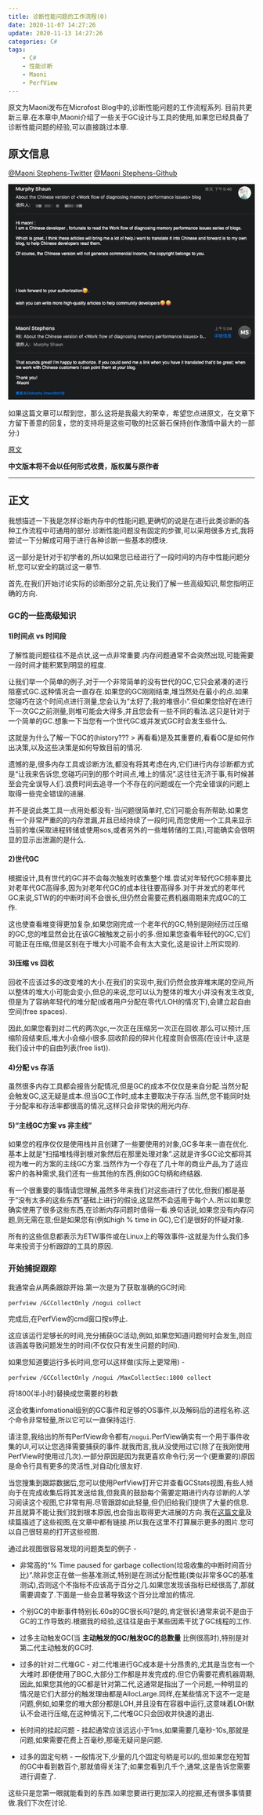 ```yaml
---
title: 诊断性能问题的工作流程(0)
date: 2020-11-07 14:27:26
update: 2020-11-13 14:27:26
categories: C#
tags:
    - C#
    - 性能诊断
    - Maoni
    - PerfView
---
```

原文为Maoni发布在Microfost Blog中的,诊断性能问题的工作流程系列.
目前共更新三章.在本章中,Maoni介绍了一些关于GC设计与工具的使用,如果您已经具备了诊断性能问题的经验,可以直接跳过本章.
<!-- more -->

## 原文信息

[@Maoni Stephens-Twitter](https://twitter.com/maoni0)
[@Maoni Stephens-Github](https://github.com/Maoni0)

![authorize](/img/1587561145552-0d8a560c-3b7d-443a-badc-a98ddbb6e7bf.png)

如果这篇文章可以帮到您，那么这将是我最大的荣幸，希望您点进原文，在文章下方留下善意的回复，您的支持将是这些可敬的社区磐石保持创作激情中最大的一部分:)

[原文](https://devblogs.microsoft.com/dotnet/work-flow-of-diagnosing-memory-performance-issues-part-0)

**中文版本将不会以任何形式收费，版权属与原作者**

---

## 正文

我想描述一下我是怎样诊断内存中的性能问题,更确切的说是在进行此类诊断的各种工作流程中可通用的部分.诊断性能问题没有固定的步骤,可以采用很多方式,我将尝试一下分解成可用于进行各种诊断一些基本的模块.

这一部分是针对于初学者的,所以如果您已经进行了一段时间的内存中性能问题分析,您可以安全的跳过这一章节.

首先,在我们开始讨论实际的诊断部分之前,先让我们了解一些高级知识,帮您指明正确的方向.

### GC的一些高级知识

#### 1)时间点 vs 时间段

了解性能问题往往不是点状,这一点非常重要.内存问题通常不会突然出现,可能需要一段时间才能积累到明显的程度.

让我们举一个简单的例子,对于一个非常简单的没有世代的GC,它只会紧凑的进行阻塞式GC.这种情况会一直存在.如果您的GC刚刚结束,堆当然处在最小的点.如果您碰巧在这个时间点进行测量,您会认为“太好了;我的堆很小”.但如果您恰好在进行下一次GC之前测量,则堆可能会大得多,并且您会有一些不同的看法.这只是针对于一个简单的GC.想象一下当您有一个世代GC或并发式GC时会发生些什么.

这就是为什么了解一下GC的(history??? > 再看看)是及其重要的,看看GC是如何作出决策,以及这些决策是如何导致目前的情况.

遗憾的是,很多内存工具或诊断方法,都没有将其考虑在内,它们进行内存诊断都方式是“让我来告诉您,您碰巧问到的那个时间点,堆上的情况”.这往往无济于事,有时候甚至会完全误导人们.浪费时间去追寻一个不存在的问题或在一个完全错误的问题上取得一些完全错误的进展.

并不是说此类工具一点用处都没有-当问题很简单时,它们可能会有所帮助.如果您有一个非常严重的的内存泄漏,并且已经持续了一段时间,而您使用一个工具来显示当前的堆(采取进程转储或使用sos,或者另外的一些堆转储的工具),可能确实会很明显的显示出泄漏的是什么.

#### 2)世代GC

根据设计,具有世代的GC并不会每次触发时收集整个堆.尝试对年轻代GC频率要比对老年代GC高得多,因为对老年代GC的成本往往要高得多.对于并发式的老年代GC来说,STW的的中断时间不会很长,但仍然会需要花费机器周期来完成GC的工作.

这也使查看堆变得更加复杂,如果您刚完成一个老年代的GC,特别是刚经历过压缩的GC,您的堆显然会比在该GC被触发之前小的多.但如果您查看年轻代的GC,它们可能正在压缩,但是区别在于堆大小可能不会有太大变化,这是设计上所实现的.

#### 3)压缩 vs 回收

回收不应该过多的改变堆的大小.在我们的实现中,我们仍然会放弃堆末尾的空间,所以整体的堆大小可能会变小,但总的来说,您可以认为整体的堆大小并没有发生改变,但是为了容纳年轻代的堆分配(或者用户分配在零代/LOH的情况下),会建立起自由空间(free spaces).

因此,如果您看到对二代的两次gc,一次正在压缩另一次正在回收.那么可以预计,压缩阶段结束后,堆大小会缩小很多.回收阶段的碎片化程度则会很高(在设计中,这是我们设计中的自由列表(free list)).

#### 4)分配 vs 存活

虽然很多内存工具都会报告分配情况,但是GC的成本不仅仅是来自分配.当然分配会触发GC,这无疑是成本.但当GC工作时,成本主要取决于存活.当然,您不能同时处于分配率和存活率都很高的情况,这样只会非常快的用光内存.

#### 5)“主线GC方案 vs 非主线”

如果您的程序仅仅是使用栈并且创建了一些要使用的对象,GC多年来一直在优化.基本上就是“扫描堆栈得到根对象然后在那里处理对象”.这就是许多GC论文都将其视为唯一的方案的主线GC方案.当然作为一个存在了几十年的商业产品,为了适应客户的各种需求,我们还有一些其他的东西,例如GC句柄和终结器.

有一个很重要的事情请您理解,虽然多年来我们对这些进行了优化,但我们都是基于“没有太多的这些东西”基础上进行的假设,这显然不会适用于每个人.所以如果您确实使用了很多这些东西,在诊断内存问题时值得一看.换句话说,如果您没有内存问题,则无需在意;但是如果您有(例如high % time in GC),它们是很好的怀疑对象.

所有的这些信息都表示为ETW事件或在Linux上的等效事件-这就是为什么我们多年来投资于分析跟踪的工具的原因.

### 开始捕捉跟踪

我通常会从两条跟踪开始.第一次是为了获取准确的GC时间:

``` shell
perfview /GCCollectOnly /nogui collect
```

完成后,在PerfView的cmd窗口按s停止.

这应该运行足够长的时间,充分捕获GC活动,例如,如果您知道问题何时会发生,则应该涵盖导致问题发生的时间(不仅仅只有发生问题的时间).

如果您知道要运行多长时间,您可以这样做(实际上更常用) -

``` shell
perfview /GCCollectOnly /nogui /MaxCollectSec:1800 collect
```
将1800(半小时)替换成您需要的秒数

这会收集infomational级别的GC事件和足够的OS事件,以及解码后的进程名称.这个命令非常轻量,所以它可以一直保持运行.

请注意,我给出的所有PerfView命令都有`/nogui`.PerfView确实有一个用于事件收集的UI,可以让您选择需要捕获的事件.就我而言,我从没使用过它(除了在我刚使用PerfView时使用过几次).一部分原因是因为我更喜欢命令行;另一个(更重要的)原因是命令行具有更多的灵活性,对自动化很友好.

当您搜集到跟踪数据后,您可以使用PerfView打开它并查看GCStats视图,有些人倾向于在完成收集后将其发送给我,但我真的鼓励每个需要定期进行内存诊断的人学习阅读这个视图,它非常有用.尽管跟踪如此轻量,但仍旧给我们提供了大量的信息.并且就算不能让我们找到根本原因,也会指出取得更大进展的方向.我在[这篇文章](https://devblogs.microsoft.com/dotnet/gc-etw-events-1/)及续篇描述了这些视图,在文章中都有链接.所以我在这里不打算展示更多的图片.您可以自己很轻易的打开这些视图.

通过此视图很容易发现的问题类型的例子 -

- 非常高的“% Time paused for garbage collection(垃圾收集的中断时间百分比)”.除非您正在做一些基准测试,特别是在测试分配性能(类似非常多GC的基准测试),否则这个不指标不应该高于百分之几.如果您发现该指标已经很高了,那就需要调查了.下面是一些会显著导致这个百分比增加的情况.

- 个别GC的中断事件特别长.60s的GC很长吗?是的,肯定很长!通常来说不是由于GC的工作导致的.根据我的经验,这往往是由于某些因素干扰了GC线程的工作.

- 过多主动触发GC(当 **主动触发的GC/触发GC的总数量** 比例很高时),特别是对第二代主动触发的GC时.
  
- 过多的针对二代堆GC - 对二代堆进行GC成本是十分昂贵的,尤其是当您有一个大堆时.即便使用了BGC,大部分工作都是并发完成的.但它仍需要花费机器周期,因此,如果您其他的GC都是针对第二代,这通常是指出了一个问题,一种明显的情况是它们大部分的触发理由都是AllocLarge.同样,在某些情况下这不一定是问题,例如,如果您的堆大部分都是LOH,并且没有在容器中运行,这意味着LOH默认不会进行压缩,在这种情况下,二代堆GC只会回收并快速的退出.

- 长时间的挂起问题 - 挂起通常应该远远小于1ms,如果需要几毫秒-10s,那就是问题,如果需要花费上百毫秒,那毫无疑问是问题.

- 过多的固定句柄 - 一般情况下,少量的几个固定句柄是可以的,但如果您在短暂的GC中看到数百个,那就值得关注了;如果您看到几千个,通常,这是告诉您需要进行调查了.

这些只是您第一眼就能看到的东西.如果您要进行更加深入的挖掘,还有很多事情要做.我们下次在讨论.